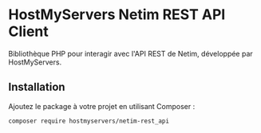 # HostMyServers Netim REST API Client

Bibliothèque PHP pour interagir avec l'API REST de Netim, développée par HostMyServers.

## Installation

Ajoutez le package à votre projet en utilisant Composer :

```bash
composer require hostmyservers/netim-rest_api

